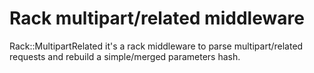 # Rack multipart/related middleware

Rack::MultipartRelated it's a rack middleware to parse multipart/related requests and rebuild a simple/merged parameters hash.